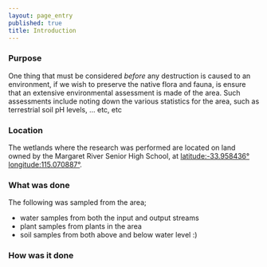 ```yaml
---
layout: page_entry
published: true
title: Introduction
---
```


### Purpose
One thing that must be considered *before* any destruction is caused to an environment, if we wish to preserve the native flora and fauna, is ensure that an extensive environmental assessment is made of the area. Such assessments include noting down the various statistics for the area, such as terrestrial soil pH levels, ... etc, etc

### Location
The wetlands where the research was performed are located on land owned by the Margaret River Senior High School, at
[latitude:-33.958436&deg; longitude:115.070887&deg;](http://www.nearmap.com/?q=@-33.958432,115.070962&ll=-33.958432,115.070962&z=18&t=h&nmd=201009230).


### What was done
The following was sampled from the area;

* water samples from both the input and output streams
* plant samples from plants in the area
* soil samples from both above and below water level :) 

### How was it done